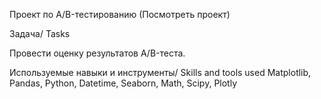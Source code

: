 Проект по А/B-тестированию 
(Посмотреть проект)

Задача/ Tasks

Провести оценку результатов A/B-теста.

Используемые навыки и инструменты/ Skills and tools used
Matplotlib, Pandas, Python, Datetime, Seaborn, Math, Scipy, Plotly